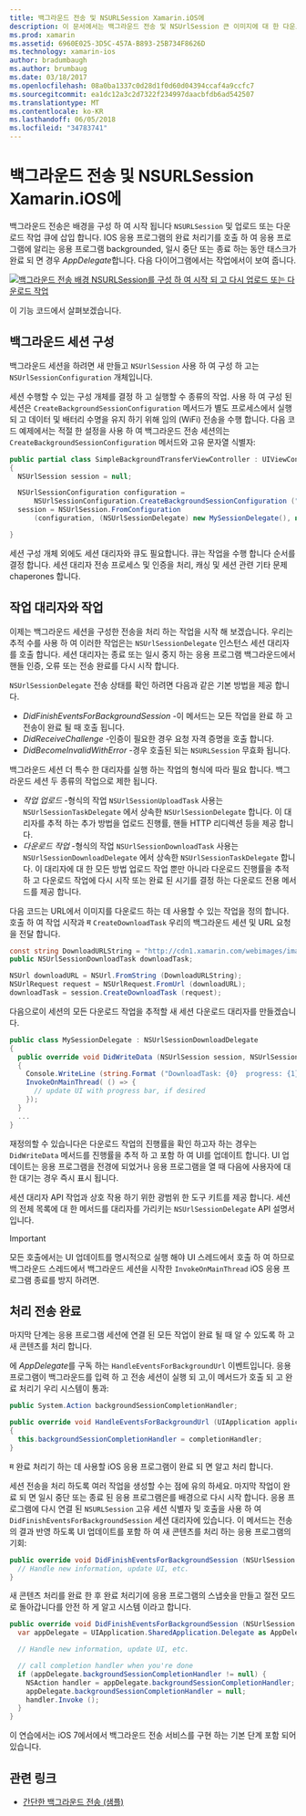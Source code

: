 ```yaml
---
title: 백그라운드 전송 및 NSURLSession Xamarin.iOS에
description: 이 문서에서는 백그라운드 전송 및 NSUrlSession 큰 이미지에 대 한 다운로드를 시작 하 고 백그라운드에서 응용 프로그램을 배치 하면 해당 다운로드 계속를 사용 하는 방법을 보여 주는 연습을 제공 합니다.
ms.prod: xamarin
ms.assetid: 6960E025-3D5C-457A-B893-25B734F8626D
ms.technology: xamarin-ios
author: bradumbaugh
ms.author: brumbaug
ms.date: 03/18/2017
ms.openlocfilehash: 08a0ba1337c0d28d1f0d60d04394ccaf4a9ccfc7
ms.sourcegitcommit: ea1dc12a3c2d7322f234997daacbfdb6ad542507
ms.translationtype: MT
ms.contentlocale: ko-KR
ms.lasthandoff: 06/05/2018
ms.locfileid: "34783741"
---
```

# <a name="background-transfer-and-nsurlsession-in-xamarinios"></a>백그라운드 전송 및 NSURLSession Xamarin.iOS에

백그라운드 전송은 배경을 구성 하 여 시작 됩니다 `NSURLSession` 및 업로드 또는 다운로드 작업 큐에 삽입 합니다. IOS 응용 프로그램의 완료 처리기를 호출 하 여 응용 프로그램에 알리는 응용 프로그램 backgrounded, 일시 중단 또는 종료 하는 동안 태스크가 완료 되 면 경우 *AppDelegate*합니다. 다음 다이어그램에서는 작업에서이 보여 줍니다.

 [![](background-transfer-walkthrough-images/transfer.png "백그라운드 전송 배경 NSURLSession를 구성 하 여 시작 되 고 다시 업로드 또는 다운로드 작업")](background-transfer-walkthrough-images/transfer.png#lightbox)

이 기능 코드에서 살펴보겠습니다.

## <a name="configuring-a-background-session"></a>백그라운드 세션 구성

백그라운드 세션을 하려면 새 만들고 `NSUrlSession` 사용 하 여 구성 하 고는 `NSUrlSessionConfiguration` 개체입니다.

세션 수행할 수 있는 구성 개체를 결정 하 고 실행할 수 종류의 작업.
사용 하 여 구성 된 세션은 `CreateBackgroundSessionConfiguration` 메서드가 별도 프로세스에서 실행 되 고 데이터 및 배터리 수명을 유지 하기 위해 임의 (WiFi) 전송을 수행 합니다.
다음 코드 예제에서는 적절 한 설정을 사용 하 여 백그라운드 전송 세션의는 `CreateBackgroundSessionConfiguration` 메서드와 고유 문자열 식별자:

```csharp
public partial class SimpleBackgroundTransferViewController : UIViewController
{
  NSUrlSession session = null;

  NSUrlSessionConfiguration configuration =
      NSUrlSessionConfiguration.CreateBackgroundSessionConfiguration ("com.SimpleBackgroundTransfer.BackgroundSession");
  session = NSUrlSession.FromConfiguration
      (configuration, (NSUrlSessionDelegate) new MySessionDelegate(), new NSOperationQueue());

}
```

세션 구성 개체 외에도 세션 대리자와 큐도 필요합니다.
큐는 작업을 수행 합니다 순서를 결정 합니다. 세션 대리자 전송 프로세스 및 인증을 처리, 캐싱 및 세션 관련 기타 문제 chaperones 합니다.

## <a name="working-with-tasks-and-delegates"></a>작업 대리자와 작업

이제는 백그라운드 세션을 구성한 전송을 처리 하는 작업을 시작 해 보겠습니다. 우리는 추적 수를 사용 하 여 이러한 작업은는 `NSUrlSessionDelegate` 인스턴스 세션 대리자를 호출 합니다. 세션 대리자는 종료 또는 일시 중지 하는 응용 프로그램 백그라운드에서 핸들 인증, 오류 또는 전송 완료를 다시 시작 합니다.

`NSUrlSessionDelegate` 전송 상태를 확인 하려면 다음과 같은 기본 방법을 제공 합니다.

-  *DidFinishEventsForBackgroundSession* -이 메서드는 모든 작업을 완료 하 고 전송이 완료 될 때 호출 됩니다.
-  *DidReceiveChallenge* -인증이 필요한 경우 요청 자격 증명을 호출 합니다.
-  *DidBecomeInvalidWithError* -경우 호출된 되는 `NSURLSession` 무효화 됩니다.


백그라운드 세션 더 특수 한 대리자를 실행 하는 작업의 형식에 따라 필요 합니다. 백그라운드 세션 두 종류의 작업으로 제한 됩니다.

-  *작업 업로드* -형식의 작업 `NSUrlSessionUploadTask` 사용는 `NSUrlSessionTaskDelegate` 에서 상속한 `NSUrlSessionDelegate` 합니다. 이 대리자를 추적 하는 추가 방법을 업로드 진행률, 핸들 HTTP 리디렉션 등을 제공 합니다.
-  *다운로드 작업* -형식의 작업 `NSUrlSessionDownloadTask` 사용는 `NSUrlSessionDownloadDelegate` 에서 상속한 `NSUrlSessionTaskDelegate` 합니다. 이 대리자에 대 한 모든 방법 업로드 작업 뿐만 아니라 다운로드 진행률을 추적 하 고 다운로드 작업에 다시 시작 또는 완료 된 시기를 결정 하는 다운로드 전용 메서드를 제공 합니다.


다음 코드는 URL에서 이미지를 다운로드 하는 데 사용할 수 있는 작업을 정의 합니다. 호출 하 여 작업 시작과 म `CreateDownloadTask` 우리의 백그라운드 세션 및 URL 요청을 전달 합니다.

```csharp
const string DownloadURLString = "http://cdn1.xamarin.com/webimages/images/xamarin.png";
public NSUrlSessionDownloadTask downloadTask;

NSUrl downloadURL = NSUrl.FromString (DownloadURLString);
NSUrlRequest request = NSUrlRequest.FromUrl (downloadURL);
downloadTask = session.CreateDownloadTask (request);
```

다음으로이 세션의 모든 다운로드 작업을 추적할 새 세션 다운로드 대리자를 만들겠습니다.

```csharp
public class MySessionDelegate : NSUrlSessionDownloadDelegate
{
  public override void DidWriteData (NSUrlSession session, NSUrlSessionDownloadTask downloadTask, long bytesWritten, long totalBytesWritten, long totalBytesExpectedToWrite)
  {
    Console.WriteLine (string.Format ("DownloadTask: {0}  progress: {1}", downloadTask, progress));
    InvokeOnMainThread( () => {
      // update UI with progress bar, if desired
    });
  }
  ...
}
```

재정의할 수 있습니다은 다운로드 작업의 진행률을 확인 하고자 하는 경우는 `DidWriteData` 메서드를 진행률을 추적 하 고 포함 하 여 UI를 업데이트 합니다. UI 업데이트는 응용 프로그램을 전경에 되었거나 응용 프로그램을 열 때 다음에 사용자에 대 한 대기는 경우 즉시 표시 됩니다.

세션 대리자 API 작업과 상호 작용 하기 위한 광범위 한 도구 키트를 제공 합니다. 세션의 전체 목록에 대 한 메서드를 대리자를 가리키는 `NSUrlSessionDelegate` API 설명서입니다.

> [!IMPORTANT]
> 모든 호출에서는 UI 업데이트를 명시적으로 실행 해야 UI 스레드에서 호출 하 여 하므로 백그라운드 스레드에서 백그라운드 세션을 시작한 `InvokeOnMainThread` iOS 응용 프로그램 종료를 방지 하려면. 


## <a name="handling-transfer-completion"></a>처리 전송 완료

마지막 단계는 응용 프로그램 세션에 연결 된 모든 작업이 완료 될 때 알 수 있도록 하 고 새 콘텐츠를 처리 합니다.

에 *AppDelegate*를 구독 하는 `HandleEventsForBackgroundUrl` 이벤트입니다. 응용 프로그램이 백그라운드를 입력 하 고 전송 세션이 실행 되 고,이 메서드가 호출 되 고 완료 처리기 우리 시스템이 통과:

```csharp
public System.Action backgroundSessionCompletionHandler;

public override void HandleEventsForBackgroundUrl (UIApplication application, string sessionIdentifier, System.Action completionHandler)
{
  this.backgroundSessionCompletionHandler = completionHandler;
}
```

म 완료 처리기 하는 데 사용할 iOS 응용 프로그램이 완료 되 면 알고 처리 합니다.

세션 전송을 처리 하도록 여러 작업을 생성할 수는 점에 유의 하세요. 마지막 작업이 완료 되 면 일시 중단 또는 종료 된 응용 프로그램은를 배경으로 다시 시작 합니다. 응용 프로그램에 다시 연결 된 `NSURLSession` 고유 세션 식별자 및 호출을 사용 하 여 `DidFinishEventsForBackgroundSession` 세션 대리자에 있습니다. 이 메서드는 전송의 결과 반영 하도록 UI 업데이트를 포함 하 여 새 콘텐츠를 처리 하는 응용 프로그램의 기회:

```csharp
public override void DidFinishEventsForBackgroundSession (NSUrlSession session) {
  // Handle new information, update UI, etc.
}
```

새 콘텐츠 처리를 완료 한 후 완료 처리기에 응용 프로그램의 스냅숏을 만들고 절전 모드로 돌아갑니다를 안전 하 게 알고 시스템 이라고 합니다.

```csharp
public override void DidFinishEventsForBackgroundSession (NSUrlSession session) {
  var appDelegate = UIApplication.SharedApplication.Delegate as AppDelegate;

  // Handle new information, update UI, etc.

  // call completion handler when you're done
  if (appDelegate.backgroundSessionCompletionHandler != null) {
    NSAction handler = appDelegate.backgroundSessionCompletionHandler;
    appDelegate.backgroundSessionCompletionHandler = null;
    handler.Invoke ();
  }
}
```

이 연습에서는 iOS 7에서에서 백그라운드 전송 서비스를 구현 하는 기본 단계 포함 되어 있습니다.



## <a name="related-links"></a>관련 링크

- [간단한 백그라운드 전송 (샘플)](https://developer.xamarin.com/samples/monotouch/SimpleBackgroundTransfer/)
